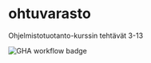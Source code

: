 # ohtuvarasto
Ohjelmistotuotanto-kurssin tehtävät 3-13

![GHA workflow badge](https://github.com/iita-mari/ohtuvarasto/workflows/CI/badge.svg)
